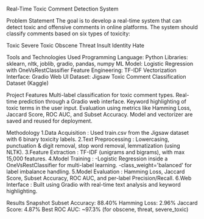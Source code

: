 Real-Time Toxic Comment Detection System

Problem Statement
The goal is to develop a real-time system that can detect toxic and offensive comments in online platforms. The system should classify comments based on six types of toxicity:

Toxic
Severe Toxic
Obscene
Threat
Insult
Identity Hate

Tools and Technologies Used
Programming Language: Python
Libraries: sklearn, nltk, joblib, gradio, pandas, numpy
ML Model: Logistic Regression with OneVsRestClassifier
Feature Engineering: TF-IDF Vectorization
Interface: Gradio Web UI
Dataset: Jigsaw Toxic Comment Classification Dataset (Kaggle)

Project Features
Multi-label classification for toxic comment types.
Real-time prediction through a Gradio web interface.
Keyword highlighting of toxic terms in the user input.
Evaluation using metrics like Hamming Loss, Jaccard Score, ROC AUC, and Subset Accuracy.
Model and vectorizer are saved and reused for deployment.

Methodology
1.Data Acquisition : Used train.csv from the Jigsaw dataset with 6 binary toxicity labels.
2.Text Preprocessing : Lowercasing, punctuation & digit removal, stop word removal, lemmatization (using NLTK).
3.Feature Extraction : TF-IDF (unigrams and bigrams), with max 15,000 features.
4.Model Training : 
    -Logistic Regression inside a OneVsRestClassifier for multi-label learning.
    -class_weight='balanced' for label imbalance handling.
5.Model Evaluation : Hamming Loss, Jaccard Score, Subset Accuracy, ROC AUC, and per-label Precision/Recall.
6.Web Interface : Built using Gradio with real-time text analysis and keyword highlighting.

Results Snapshot
Subset Accuracy: 88.40%
Hamming Loss: 2.96%
Jaccard Score: 4.87%
Best ROC AUC: ~97.3% (for obscene, threat, severe_toxic)

